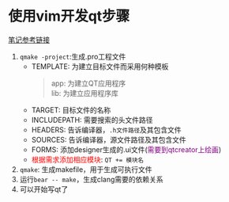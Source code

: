 # 使用vim开发qt步骤
[笔记参考链接](https://blog.csdn.net/tennysonsky/article/details/47981259)
1. `qmake -project`:生成.pro工程文件  
   - TEMPLATE: 为建立目标文件而采用何种模板
      > app: 为建立QT应用程序  
      > lib: 为建立应用程序库
   - TARGET: 目标文件的名称
   - INCLUDEPATH: 需要搜索的头文件路径
   - HEADERS: 告诉编译器，`.h文件路径`及其包含文件  
   - SOURCES: 告诉编译器，源文件路径及其包含文件  
   - FORMS: 添加designer生成的.ui文件(<font color=purple>需要到qtcreator上绘画</font>)
   - <font color=red>根据需求添加相应模块</font>: `QT += 模块名`  
2. `qmake`: 生成makefile，用于生成可执行文件  
3. 运行`bear -- make`，生成clang需要的依赖关系  
4. 可以开始写qt了  
